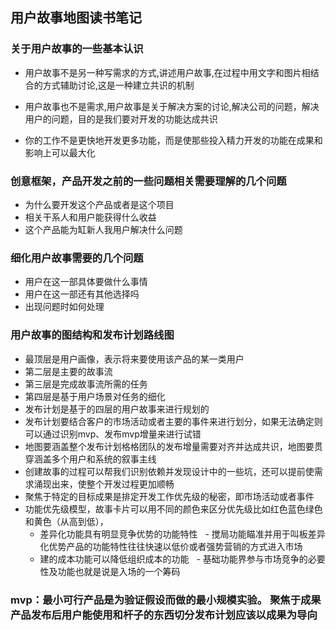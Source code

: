 ## 用户故事地图读书笔记

### 关于用户故事的一些基本认识

- 用户故事不是另一种写需求的方式,讲述用户故事,在过程中用文字和图片相结合的方式辅助讨论,这是一种建立共识的机制

- 用户故事也不是需求,用户故事是关于解决方案的讨论,解决公司的问题，解决用户的问题，目的是我们要对开发的功能达成共识

- 你的工作不是更快地开发更多功能，而是使那些投入精力开发的功能在成果和影响上可以最大化

### 创意框架，产品开发之前的一些问题相关需要理解的几个问题

- 为什么要开发这个产品或者是这个项目
- 相关干系人和用户能获得什么收益
- 这个产品能为缸新人我用户解决什么问题

### 细化用户故事需要的几个问题
- 用户在这一部具体要做什么事情
- 用户在这一部还有其他选择吗
- 出现问题时如何处理

### 用户故事的图结构和发布计划路线图
- 最顶层是用户画像，表示将来要使用该产品的某一类用户
- 第二层是主要的故事流
- 第三层是完成故事流所需的任务
- 第四层是基于用户场景对任务的细化  
- 发布计划是基于的四层的用户故事来进行规划的
- 发布计划要结合客户的市场活动或者主要的事件来进行划分，如果无法确定则可以通过识别mvp、发布mvp增量来进行试错
- 地图要涵盖整个发布计划格格团队的发布增量需要对齐并达成共识，地图要贯穿涵盖多个用户和系统的叙事主线
- 创建故事的过程可以帮我们识别依赖并发现设计中的一些坑，还可以提前使需求涌现出来，使整个开发过程更加顺畅
- 聚焦于特定的目标成果是排定开发工作优先级的秘密，即市场活动或者事件
- 功能优先级模型，故事卡片可以用不同的颜色来区分优先级比如红色蓝色绿色和黄色（从高到低），
   - 差异化功能具有明显竞争优势的功能特性
   - 搅局功能瞄准并用于叫板差异化优势产品的功能特性往往快速以低价或者强势营销的方式进入市场
   - 建的成本功能可以降低组织成本的功能
   - 基础功能界参与市场竞争的必要性及功能也就是说是入场的一个筹码

### mvp：最小可行产品是为验证假设而做的最小规模实验。 聚焦于成果产品发布后用户能使用和杆子的东西切分发布计划应该以成果为导向

